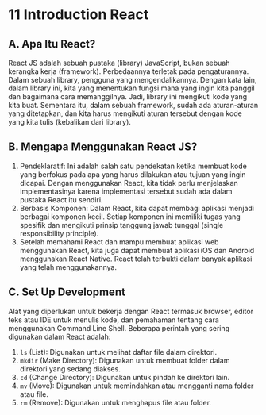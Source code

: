 # 11 Introduction React

## A. Apa Itu React?

React JS adalah sebuah pustaka (library) JavaScript, bukan sebuah kerangka kerja (framework). Perbedaannya terletak pada pengaturannya. Dalam sebuah library, pengguna yang mengendalikannya. Dengan kata lain, dalam library ini, kita yang menentukan fungsi mana yang ingin kita panggil dan bagaimana cara memanggilnya. Jadi, library ini mengikuti kode yang kita buat. Sementara itu, dalam sebuah framework, sudah ada aturan-aturan yang ditetapkan, dan kita harus mengikuti aturan tersebut dengan kode yang kita tulis (kebalikan dari library).

## B. Mengapa Menggunakan React JS?

1. Pendeklaratif: Ini adalah salah satu pendekatan ketika membuat kode yang berfokus pada apa yang harus dilakukan atau tujuan yang ingin dicapai. Dengan menggunakan React, kita tidak perlu menjelaskan implementasinya karena implementasi tersebut sudah ada dalam pustaka React itu sendiri.
2. Berbasis Komponen: Dalam React, kita dapat membagi aplikasi menjadi berbagai komponen kecil. Setiap komponen ini memiliki tugas yang spesifik dan mengikuti prinsip tanggung jawab tunggal (single responsibility principle).
3. Setelah memahami React dan mampu membuat aplikasi web menggunakan React, kita juga dapat membuat aplikasi iOS dan Android menggunakan React Native. React telah terbukti dalam banyak aplikasi yang telah menggunakannya.

## C. Set Up Development

Alat yang diperlukan untuk bekerja dengan React termasuk browser, editor teks atau IDE untuk menulis kode, dan pemahaman tentang cara menggunakan Command Line Shell. Beberapa perintah yang sering digunakan dalam React adalah:

1. `ls` (List): Digunakan untuk melihat daftar file dalam direktori.
2. `mkdir` (Make Directory): Digunakan untuk membuat folder dalam direktori yang sedang diakses.
3. `cd` (Change Directory): Digunakan untuk pindah ke direktori lain.
4. `mv` (Move): Digunakan untuk memindahkan atau mengganti nama folder atau file.
5. `rm` (Remove): Digunakan untuk menghapus file atau folder.